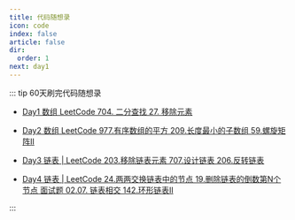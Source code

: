 ```yaml
---
title: 代码随想录
icon: code
index: false
article: false
dir:
  order: 1
next: day1
---
```


::: tip 60天刷完代码随想录

- [Day1 数组 LeetCode 704. 二分查找 27. 移除元素](day1.md)

- [Day2 数组 LeetCode 977.有序数组的平方 209.长度最小的子数组 59.螺旋矩阵II](day2.md)

- [Day3 链表 | LeetCode 203.移除链表元素 707.设计链表 206.反转链表](day3.md)

- [Day4 链表 | LeetCode 24.两两交换链表中的节点 19.删除链表的倒数第N个节点 面试题 02.07. 链表相交 142.环形链表II](day4.md)

:::

<!-- more -->